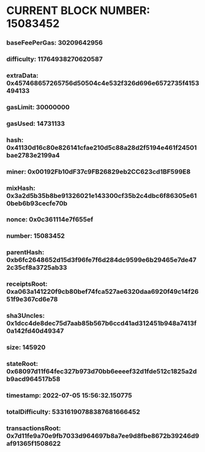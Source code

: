 # CURRENT BLOCK NUMBER: 15083452

### baseFeePerGas: 30209642956
### difficulty: 11764938270620587
### extraData: 0x457468657265756d50504c4e532f326d696e6572735f4153494133
### gasLimit: 30000000
### gasUsed: 14731133
### hash: 0x41130d16c80e826141cfae210d5c88a28d2f5194e461f24501bae2783e2199a4
### miner: 0x00192Fb10dF37c9FB26829eb2CC623cd1BF599E8
### mixHash: 0x3a2d5b35b8be91326021e143300cf35b2c4dbc6f86305e610beb6b93cecfe70b
### nonce: 0x0c361114e7f655ef
### number: 15083452
### parentHash: 0xb6fc2648652d15d3f96fe7f6d284dc9599e6b29465e7de472c35cf8a3725ab33
### receiptsRoot: 0xa063a141220f9cb80bef74fca527ae6320daa6920f49c14f2651f9e367cd6e78
### sha3Uncles: 0x1dcc4de8dec75d7aab85b567b6ccd41ad312451b948a7413f0a142fd40d49347
### size: 145920
### stateRoot: 0x68097d11f64fec327b973d70bb6eeeef32d1fde512c1825a2db9acd964517b58
### timestamp: 2022-07-05 15:56:32.150775
### totalDifficulty: 53316190788387681666452
### transactionsRoot: 0x7d11fe9a70e9fb7033d964697b8a7ee9d8fbe8672b39246d9af91365f1508622
